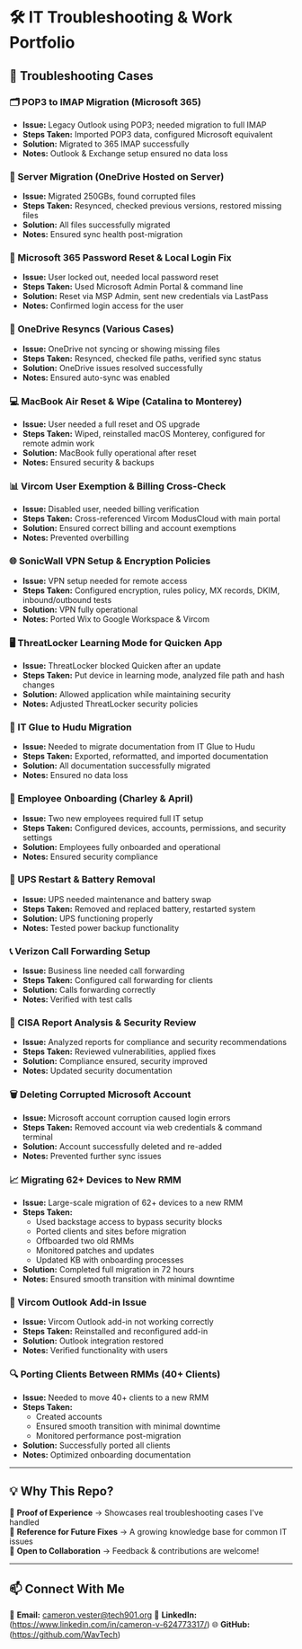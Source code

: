 # 🛠️ IT Troubleshooting & Work Portfolio  

## 🔧 Troubleshooting Cases  

### **🗂️ POP3 to IMAP Migration (Microsoft 365)**  
- **Issue:** Legacy Outlook using POP3; needed migration to full IMAP  
- **Steps Taken:** Imported POP3 data, configured Microsoft equivalent  
- **Solution:** Migrated to 365 IMAP successfully  
- **Notes:** Outlook & Exchange setup ensured no data loss  

### **📂 Server Migration (OneDrive Hosted on Server)**  
- **Issue:** Migrated 250GBs, found corrupted files  
- **Steps Taken:** Resynced, checked previous versions, restored missing files  
- **Solution:** All files successfully migrated  
- **Notes:** Ensured sync health post-migration  

### **🔑 Microsoft 365 Password Reset & Local Login Fix**  
- **Issue:** User locked out, needed local password reset  
- **Steps Taken:** Used Microsoft Admin Portal & command line  
- **Solution:** Reset via MSP Admin, sent new credentials via LastPass  
- **Notes:** Confirmed login access for the user  

### **🔄 OneDrive Resyncs (Various Cases)**  
- **Issue:** OneDrive not syncing or showing missing files  
- **Steps Taken:** Resynced, checked file paths, verified sync status  
- **Solution:** OneDrive issues resolved successfully  
- **Notes:** Ensured auto-sync was enabled  

### **💻 MacBook Air Reset & Wipe (Catalina to Monterey)**  
- **Issue:** User needed a full reset and OS upgrade  
- **Steps Taken:** Wiped, reinstalled macOS Monterey, configured for remote admin work  
- **Solution:** MacBook fully operational after reset  
- **Notes:** Ensured security & backups  

### **📊 Vircom User Exemption & Billing Cross-Check**  
- **Issue:** Disabled user, needed billing verification  
- **Steps Taken:** Cross-referenced Vircom ModusCloud with main portal  
- **Solution:** Ensured correct billing and account exemptions  
- **Notes:** Prevented overbilling  

### **🌐 SonicWall VPN Setup & Encryption Policies**  
- **Issue:** VPN setup needed for remote access  
- **Steps Taken:** Configured encryption, rules policy, MX records, DKIM, inbound/outbound tests  
- **Solution:** VPN fully operational  
- **Notes:** Ported Wix to Google Workspace & Vircom  

### **🖥️ ThreatLocker Learning Mode for Quicken App**  
- **Issue:** ThreatLocker blocked Quicken after an update  
- **Steps Taken:** Put device in learning mode, analyzed file path and hash changes  
- **Solution:** Allowed application while maintaining security  
- **Notes:** Adjusted ThreatLocker security policies  

### **📂 IT Glue to Hudu Migration**  
- **Issue:** Needed to migrate documentation from IT Glue to Hudu  
- **Steps Taken:** Exported, reformatted, and imported documentation  
- **Solution:** All documentation successfully migrated  
- **Notes:** Ensured no data loss  

### **👥 Employee Onboarding (Charley & April)**  
- **Issue:** Two new employees required full IT setup  
- **Steps Taken:** Configured devices, accounts, permissions, and security settings  
- **Solution:** Employees fully onboarded and operational  
- **Notes:** Ensured security compliance  

### **🔋 UPS Restart & Battery Removal**  
- **Issue:** UPS needed maintenance and battery swap  
- **Steps Taken:** Removed and replaced battery, restarted system  
- **Solution:** UPS functioning properly  
- **Notes:** Tested power backup functionality  

### **📞 Verizon Call Forwarding Setup**  
- **Issue:** Business line needed call forwarding  
- **Steps Taken:** Configured call forwarding for clients  
- **Solution:** Calls forwarding correctly  
- **Notes:** Verified with test calls  

### **🔐 CISA Report Analysis & Security Review**  
- **Issue:** Analyzed reports for compliance and security recommendations  
- **Steps Taken:** Reviewed vulnerabilities, applied fixes  
- **Solution:** Compliance ensured, security improved  
- **Notes:** Updated security documentation  

### **🗑️ Deleting Corrupted Microsoft Account**  
- **Issue:** Microsoft account corruption caused login errors  
- **Steps Taken:** Removed account via web credentials & command terminal  
- **Solution:** Account successfully deleted and re-added  
- **Notes:** Prevented further sync issues  

### **📈 Migrating 62+ Devices to New RMM**  
- **Issue:** Large-scale migration of 62+ devices to a new RMM  
- **Steps Taken:**  
  - Used backstage access to bypass security blocks  
  - Ported clients and sites before migration  
  - Offboarded two old RMMs  
  - Monitored patches and updates  
  - Updated KB with onboarding processes  
- **Solution:** Completed full migration in 72 hours  
- **Notes:** Ensured smooth transition with minimal downtime  

### **📩 Vircom Outlook Add-in Issue**  
- **Issue:** Vircom Outlook add-in not working correctly  
- **Steps Taken:** Reinstalled and reconfigured add-in  
- **Solution:** Outlook integration restored  
- **Notes:** Verified functionality with users  

### **🔍 Porting Clients Between RMMs (40+ Clients)**  
- **Issue:** Needed to move 40+ clients to a new RMM  
- **Steps Taken:**  
  - Created accounts  
  - Ensured smooth transition with minimal downtime  
  - Monitored performance post-migration  
- **Solution:** Successfully ported all clients  
- **Notes:** Optimized onboarding documentation  

---

## **💡 Why This Repo?**  
🔹 **Proof of Experience** → Showcases real troubleshooting cases I've handled  
🔹 **Reference for Future Fixes** → A growing knowledge base for common IT issues  
🔹 **Open to Collaboration** → Feedback & contributions are welcome!  

---

## **📫 Connect With Me**  
📧 **Email:** 	cameron.vester@tech901.org 
💼 **LinkedIn:** (https://www.linkedin.com/in/cameron-v-624773317/) 
🌐 **GitHub:** (https://github.com/WavTech)
